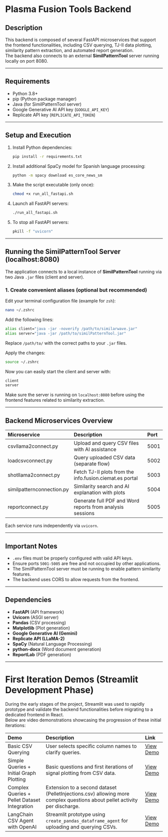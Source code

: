 # Plasma Fusion Tools Backend

## Description

This backend is composed of several FastAPI microservices that support the frontend functionalities, including CSV querying, TJ-II data plotting, similarity pattern extraction, and automated report generation.  
The backend also connects to an external **SimilPatternTool** server running locally on port 8080.

---

## Requirements

- Python 3.8+
- pip (Python package manager)
- Java (for SimilPatternTool server)
- Google Generative AI API key (`GOOGLE_API_KEY`)
- Replicate API key (`REPLICATE_API_TOKEN`)

---

## Setup and Execution

1. Install Python dependencies:
   ```bash
   pip install -r requirements.txt
   ```

2. Install additional SpaCy model for Spanish language processing:
   ```bash
   python -m spacy download es_core_news_sm
   ```

3. Make the script executable (only once):
   ```bash
   chmod +x run_all_fastapi.sh
   ```

4. Launch all FastAPI servers:
   ```bash
   ./run_all_fastapi.sh
   ```

5. To stop all FastAPI servers:
   ```bash
   pkill -f "uvicorn"
   ```

---

## Running the SimilPatternTool Server (localhost:8080)

The application connects to a local instance of **SimilPatternTool** running via two Java `.jar` files (client and server).

### 1. Create convenient aliases (optional but recommended)

Edit your terminal configuration file (example for `zsh`):
```bash
nano ~/.zshrc
```

Add the following lines:
```bash
alias client="java -jar -noverify /path/to/similarwave.jar"
alias server="java -jar /path/to/similPatternTool.jar"
```

Replace `/path/to/` with the correct paths to your `.jar` files.

Apply the changes:
```bash
source ~/.zshrc
```

Now you can easily start the client and server with:

```bash
client
server
```

Make sure the server is running on `localhost:8080` before using the frontend features related to similarity extraction.

---

## Backend Microservices Overview

| Microservice | Description | Port |
|:-------------|:-------------|:-----|
| csvllama2connect.py | Upload and query CSV files with AI assistance | 5001 |
| loadcsvconnect.py | Query uploaded CSV data (separate flow) | 5002 |
| shotllama2connect.py | Fetch TJ-II plots from the info.fusion.ciemat.es portal | 5003 |
| similpatternconnection.py | Similarity search and AI explanation with plots | 5004 |
| reportconnect.py | Generate full PDF and Word reports from analysis sessions | 5005 |

Each service runs independently via `uvicorn`.

---

## Important Notes

- `.env` files must be properly configured with valid API keys.
- Ensure ports `5001-5005` are free and not occupied by other applications.
- The SimilPatternTool server must be running to enable pattern similarity features.
- The backend uses CORS to allow requests from the frontend.

---

## Dependencies

- **FastAPI** (API framework)
- **Uvicorn** (ASGI server)
- **Pandas** (CSV processing)
- **Matplotlib** (Plot generation)
- **Google Generative AI (Gemini)**
- **Replicate API (LLaMA-2)**
- **SpaCy** (Natural Language Processing)
- **python-docx** (Word document generation)
- **ReportLab** (PDF generation)

---

# First Iteration Demos (Streamlit Development Phase)

During the early stages of the project, Streamlit was used to rapidly prototype and validate the backend functionalities before migrating to a dedicated frontend in React.  
Below are video demonstrations showcasing the progression of these initial iterations:

| Demo | Description | Link |
|:-----|:------------|:-----|
| Basic CSV Querying | User selects specific column names to clarify queries. | [View Demo](https://drive.google.com/file/d/1d-XmbU0FBs4v8vltmIZ6BGogoqoUWI-T/view?usp=sharing) |
| Simple Queries + Initial Graph Plotting | Basic questions and first iterations of signal plotting from CSV data. | [View Demo](https://drive.google.com/file/d/16VuyjFm1RLBzjVombza0IByjoRl-KsG3/view?usp=sharing) |
| Complex Queries + Pellet Dataset Integration | Extension to a second dataset (PelletInjections.csv) allowing more complex questions about pellet activity per discharge. | [View Demo](https://drive.google.com/file/d/1PRKRLAEUH3vJ2_EfZzS4N2tuaY-Ty1B5/view?usp=sharing) |
| LangChain CSV Agent with OpenAI | Streamlit prototype using `create_pandas_dataframe_agent` for uploading and querying CSVs. | [View Demo](https://drive.google.com/file/d/14DQc-aMyZuPqHDyI9S5ongd_6D-fPTwW/view?usp=drive_link) |